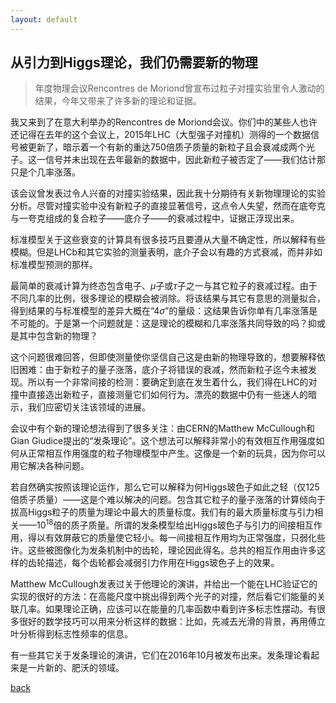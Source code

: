 ```yaml
---
layout: default
---
```

<script type="text/x-mathjax-config">
MathJax.Hub.Config({tex2jax: {inlineMath:[['$','$']]}});
</script>
<script type="text/javascript" src="http://cdn.mathjax.org/mathjax/latest/MathJax.js?config=TeX-AMS-MML_HTMLorMML"></script>

## 从引力到Higgs理论，我们仍需要新的物理
> 年度物理会议Rencontres de Moriond曾宣布过粒子对撞实验里令人激动的结果，今年又带来了许多新的理论和证据。

我又来到了在意大利举办的Rencontres de Moriond会议。你们中的某些人也许还记得在去年的这个会议上，2015年LHC（大型强子对撞机）测得的一个数据信号被更新了，暗示着一个有新的重达750倍质子质量的新粒子且会衰减成两个光子。这一信号并未出现在去年最新的数据中，因此新粒子被否定了——我们估计那只是个几率涨落。

该会议曾发表过令人兴奋的对撞实验结果，因此我十分期待有关新物理理论的实验分析。尽管对撞实验中没有新粒子的直接显著信号，这点令人失望，然而在底夸克与一夸克组成的复合粒子——底介子——的衰减过程中，证据正浮现出来。

标准模型关于这些衰变的计算具有很多技巧且要遵从大量不确定性，所以解释有些模糊。但是LHCb和其它实验的测量表明，底介子会以有趣的方式衰减，而并非如标准模型预测的那样。

最简单的衰减计算为终态包含电子、$\mu$子或$\tau$子之一与其它粒子的衰减过程。由于不同几率的比例，很多理论的模糊会被消除。将该结果与其它有意思的测量拟合，得到结果的与标准模型的差异大概在“4$\sigma$”的量级：这结果告诉你单有几率涨落是不可能的。于是第一个问题就是：这是理论的模糊和几率涨落共同导致的吗？抑或是其中包含新的物理？

这个问题很难回答，但即使测量使你坚信自己这是由新的物理导致的，想要解释依旧困难：由于新粒子的量子涨落，底介子将错误的衰减，然而新粒子迄今未被发现。所以有一个非常间接的检测：要确定到底在发生着什么，我们得在LHC的对撞中直接造出新粒子，直接测量它们如何行为。漂亮的数据中仍有一些迷人的暗示，我们应密切关注该领域的进展。

会议中有个新的理论想法得到了很多关注：由CERN的Matthew McCullough和Gian Giudice提出的“发条理论”。这个想法可以解释非常小的有效相互作用强度如何从正常相互作用强度的粒子物理模型中产生。这像是一个新的玩具，因为你可以用它解决各种问题。

若自然确实按照该理论运作，那么它可以解释为何Higgs玻色子如此之轻（仅125倍质子质量）——这是个难以解决的问题。包含其它粒子的量子涨落的计算倾向于拔高Higgs粒子的质量为理论中最大的质量标度。我们有的最大质量标度与引力相关——$10^{18}$倍的质子质量。所谓的发条模型给出Higgs玻色子与引力的间接相互作用，得以有效屏蔽它的质量使它轻小。每一间接相互作用均为正常强度，只弱化些许。这些被图像化为发条机制中的齿轮，理论因此得名。总共的相互作用由许多这样的齿轮描述，每个齿轮都会减弱引力作用在Higgs玻色子上的效果。

Matthew McCullough发表过关于他理论的演讲，并给出一个能在LHC验证它的实现的很好的方法：在高能尺度中挑出得到两个光子的对撞，然后看它们能量的关联几率。如果理论正确，应该可以在能量的几率函数中看到许多标志性摆动。有很多很好的数学技巧可以用来分析这样的数据：比如，先减去光滑的背景，再用傅立叶分析得到标志性频率的信息。

有一些其它关于发条理论的演讲，它们在2016年10月被发布出来。发条理论看起来是一片新的、肥沃的领域。

[back][1]

[1]:	./